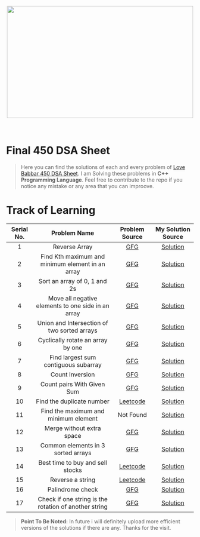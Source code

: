 <p align="center">
  <img src="https://blog-c7ff.kxcdn.com/blog/wp-content/uploads/2019/11/Banner-Blog-1A-1.jpg" height="300" width="500"/>
</p>
<br>

# Final 450 DSA Sheet

>Here you can find the solutions of each and every problem of [Love Babbar 450 DSA Sheet](https://drive.google.com/file/d/1FMdN_OCfOI0iAeDlqswCiC2DZzD4nPsb/view).
I am Solving these problems in **C++ Programming Language**. Feel free to contribute to the repo if you notice any mistake or any area that you can improove.

# Track of Learning

| Serial No.| Problem Name | Problem Source | My Solution Source |
| :----: | :----: | :----: | :----: |
| 1 | Reverse Array | [GFG](https://practice.geeksforgeeks.org/problems/reverse-a-string/1) | [Solution](https://github.com/Subrata-Rajak/Final-450-DSA-Sheet/blob/master/Array/Reverse_the_array.cpp) |
| 2 | Find Kth maximum and minimum element in an array | [GFG](https://practice.geeksforgeeks.org/problems/kth-smallest-element5635/1) | [Solution](https://github.com/Subrata-Rajak/Final-450-DSA-Sheet/blob/master/Array/Find_kth_maximum_and_minimum_element_in_an_array.cpp) |
| 3 | Sort an array of 0, 1 and 2s | [GFG](https://practice.geeksforgeeks.org/problems/sort-an-array-of-0s-1s-and-2s4231/1) | [Solution](https://github.com/Subrata-Rajak/Final-450-DSA-Sheet/blob/master/Array/sort_an_array_of_0_1_and_2s.cpp) |
| 4 | Move all negative elements to one side in an array | [GFG](https://www.geeksforgeeks.org/move-negative-numbers-beginning-positive-end-constant-extra-space/) | [Solution](https://github.com/Subrata-Rajak/Final-450-DSA-Sheet/blob/master/Array/Move_all_negative_elements_to_one_side_of_the_array.cpp) |
| 5 | Union and Intersection of two sorted arrays | [GFG](https://practice.geeksforgeeks.org/problems/union-of-two-arrays3538/1) | [Solution](https://github.com/Subrata-Rajak/Final-450-DSA-Sheet/blob/master/Array/Union_and_intersection_of_two_sorted_arrays.cpp) |
| 6 | Cyclically rotate an array by one | [GFG](https://practice.geeksforgeeks.org/problems/cyclically-rotate-an-array-by-one2614/1) | [Solution](https://github.com/Subrata-Rajak/Final-450-DSA-Sheet/blob/master/Array/Cyclically_rotate_an_array_by_one.cpp) |
| 7 | Find largest sum contiguous subarray | [GFG](https://practice.geeksforgeeks.org/problems/kadanes-algorithm-1587115620/1) | [Solution](https://github.com/Subrata-Rajak/Final-450-DSA-Sheet/blob/master/Array/Find_largest_sum_contiguous_subarray.cpp) |
| 8 | Count Inversion | [GFG](https://practice.geeksforgeeks.org/problems/inversion-of-array-1587115620/1) | [Solution](https://github.com/Subrata-Rajak/Final-450-DSA-Sheet/blob/master/Array/Count_inversion.cpp) |
| 9 | Count pairs With Given Sum | [GFG](https://practice.geeksforgeeks.org/problems/count-pairs-with-given-sum5022/1) | [Solution](https://github.com/Subrata-Rajak/Final-450-DSA-Sheet/blob/master/Array/Count_pairs_with_given_sum.cpp) |
| 10 | Find the duplicate number | [Leetcode](https://leetcode.com/problems/find-the-duplicate-number/) | [Solution](https://github.com/Subrata-Rajak/Final-450-DSA-Sheet/blob/master/Array/Find_the_duplicate_number.cpp) |
| 11 | Find the maximum and minimum element | Not Found | [Solution](https://github.com/Subrata-Rajak/Final-450-DSA-Sheet/blob/master/Array/Find_the_maximum_and_minimum_element.cpp) |
| 12 | Merge without extra space | [GFG](https://practice.geeksforgeeks.org/problems/merge-two-sorted-arrays5135/1) | [Solution](https://github.com/Subrata-Rajak/Final-450-DSA-Sheet/blob/master/Array/Merge_without_extra_space.cpp) |
| 13 | Common elements in 3 sorted arrays | [GFG](https://practice.geeksforgeeks.org/problems/common-elements1132/1) | [Solution](https://github.com/Subrata-Rajak/Final-450-DSA-Sheet/blob/master/Array/Common_elements_in_3_sorted_arrays.cpp) |
| 14 | Best time to buy and sell stocks | [Leetcode](https://leetcode.com/problems/best-time-to-buy-and-sell-stock/) | [Solution](https://github.com/Subrata-Rajak/Final-450-DSA-Sheet/blob/master/Array/Stocks_buy_and_sell.cpp) |
| 15 | Reverse a string | [Leetcode](https://leetcode.com/problems/reverse-string/) | [Solution](https://github.com/Subrata-Rajak/Final-450-DSA-Sheet/blob/master/String/Reverse_a_string.cpp) |
| 16 | Palindrome check | [GFG](https://practice.geeksforgeeks.org/problems/palindrome-string0817/1#) | [Solution](https://github.com/Subrata-Rajak/Final-450-DSA-Sheet/blob/master/String/Palindrome_check.cpp) |
| 17 | Check if one string is the rotation of another string | [GFG](https://www.geeksforgeeks.org/a-program-to-check-if-strings-are-rotations-of-each-other/) | [Solution](https://github.com/Subrata-Rajak/Final-450-DSA-Sheet/blob/master/String/Check_one_string_is_the_rotation_of_another_string_or_not.cpp) |

>**Point To Be Noted:** In future i will definitely upload more efficient versions of the solutions if there are any.
>Thanks for the visit.
